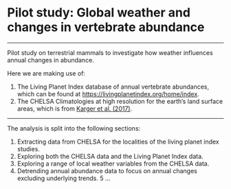 # Pilot study: Global weather and changes in vertebrate abundance

---

Pilot study on terrestrial mammals to investigate how weather influences annual changes in abundance.

Here we are making use of:

1. The Living Planet Index database of annual vertebrate abundances, which can be found at https://livingplanetindex.org/home/index.
2. The CHELSA Climatologies at high resolution for the earth’s land surface areas, which is from [Karger et al. (2017)](https://www.nature.com/articles/sdata2017122).

---

The analysis is split into the following sections:

1. Extracting data from CHELSA for the localities of the living planet index studies.
2. Exploring both the CHELSA data and the Living Planet Index data.
3. Exploring a range of local weather variables from the CHELSA data.
4. Detrending annual abundance data to focus on annual changes excluding underlying trends.
5 ...
